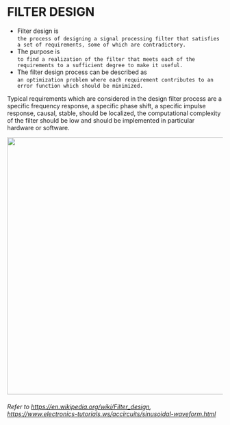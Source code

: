 # FILTER DESIGN  
* Filter design is  
```the process of designing a signal processing filter that satisfies a set of requirements, some of which are contradictory.```  
* The purpose is  
```to find a realization of the filter that meets each of the requirements to a sufficient degree to make it useful.```  
* The filter design process can be described as  
```an optimization problem where each requirement contributes to an error function which should be minimized.```

Typical requirements which are considered in the design filter process are a specific frequency response, a specific phase shift, a specific impulse response, causal, stable, should be localized, the computational complexity of the filter should be low and should be implemented in particular hardware or software.  
 

<img src="https://github.com/whentea/images/blob/master/accircuits-acp24.gif" align ="center" width="600">


###### Refer to https://en.wikipedia.org/wiki/Filter_design, https://www.electronics-tutorials.ws/accircuits/sinusoidal-waveform.html